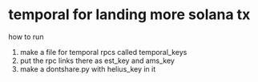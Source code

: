 # temporal for landing more solana tx

how to run
1. make a file for temporal rpcs called temporal_keys 
2. put the rpc links there as est_key and ams_key
3. make a dontshare.py with helius_key in it